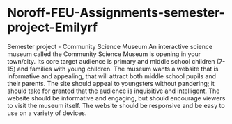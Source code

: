 # Noroff-FEU-Assignments-semester-project-Emilyrf

Semester project - Community Science Museum
An interactive science museum called the Community Science Museum is opening in your town/city. Its core target audience is primary and middle school children (7-15) and families with young children. The museum wants a website that is informative and appealing, that will attract both middle school pupils and their parents. The site should appeal to youngsters without pandering; it should take for granted that the audience is inquisitive and intelligent. The website should be informative and engaging, but should encourage viewers to visit the museum itself. The website should be responsive and be easy to use on a variety of devices.
